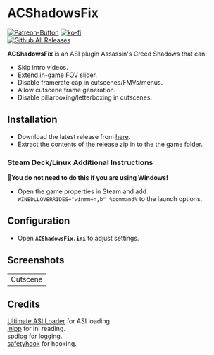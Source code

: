# ACShadowsFix
[![Patreon-Button](https://github.com/Lyall/ACShadowsFix/blob/main/.github/Patreon-Button.png?raw=true)](https://www.patreon.com/Wintermance) 
[![ko-fi](https://ko-fi.com/img/githubbutton_sm.svg)](https://ko-fi.com/W7W01UAI9)<br />
[![Github All Releases](https://img.shields.io/github/downloads/Lyall/ACShadowsFix/total.svg)](https://github.com/Lyall/ACShadowsFix/releases)

**ACShadowsFix** is an ASI plugin Assassin's Creed Shadows that can:
- Skip intro videos.
- Extend in-game FOV slider.
- Disable framerate cap in cutscenes/FMVs/menus.
- Allow cutscene frame generation.
- Disable pillarboxing/letterboxing in cutscenes.

## Installation  
- Download the latest release from [here](https://github.com/Lyall/ACShadowsFix/releases). 
- Extract the contents of the release zip in to the the game folder.  

### Steam Deck/Linux Additional Instructions
🚩**You do not need to do this if you are using Windows!**  
- Open the game properties in Steam and add `WINEDLLOVERRIDES="winmm=n,b" %command%` to the launch options.  

## Configuration
- Open **`ACShadowsFix.ini`** to adjust settings.

## Screenshots
|  |
|:--:|
| Cutscene |

## Credits
[Ultimate ASI Loader](https://github.com/ThirteenAG/Ultimate-ASI-Loader) for ASI loading. <br />
[inipp](https://github.com/mcmtroffaes/inipp) for ini reading. <br />
[spdlog](https://github.com/gabime/spdlog) for logging. <br />
[safetyhook](https://github.com/cursey/safetyhook) for hooking.